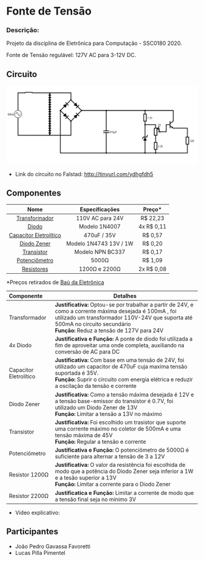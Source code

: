 # Fonte de Tensão


### Descrição: 
Projeto da disciplina de Eletrônica para Computação - SSC0180 2020.

Fonte de Tensão regulável: 127V AC para 3-12V DC. 



## Circuito

![](diagrama.png)

- Link do circuito no Falstad: http://tinyurl.com/ydhgfdh5



## Componentes

| Nome | Especificações | Preço\* |
|:---:|:---:|:---:|
| [Transformador](https://www.baudaeletronica.com.br/transformador-trafo-1a-24v.html) | 110V AC para 24V | R$ 22,23 |
| [Diodo](https://www.baudaeletronica.com.br/diodo-1n4007.html) | Modelo 1N4007 | 4x R$ 0,11 |
| [Capacitor Eletrolítico](https://www.baudaeletronica.com.br/capacitor-eletrolitico-470uf-35v.html) | 470uF / 35V | R$ 0,57 |
| [Diodo Zener](https://www.baudaeletronica.com.br/diodo-zener-1n4743-13v-1w.html) | Modelo 1N4743 13V / 1W | R$ 0,20 |
| [Transistor](https://www.baudaeletronica.com.br/transistor-npn-bc337.html) | Modelo NPN BC337 | R$ 0,17 |
| [Potenciômetro](https://www.baudaeletronica.com.br/potenciometro-linear-de-5k-5000.html) | 5000Ω | R$ 1,09 |
| [Resistores](https://www.baudaeletronica.com.br/resistor-1k2-5-1-4w.html) | 1200Ω e 2200Ω | 2x R$ 0,08 |

  \*Preços retirados de [Baú da Eletrônica](https://www.baudaeletronica.com.br/?gclid=EAIaIQobChMIxuPE1v6D6gIVl4aRCh1Mmwj7EAAYASAAEgI8n_D_BwE)




| Componente | Detalhes | 
|:---|---|
| Transformador | **Justificativa:** Optou-se por trabalhar a partir de 24V, e como a corrente máxima desejada é 100mA , foi utilizado um transformador 110V-24V que suporta até 500mA no circuito secundário </br> **Função:** Reduz a tensão de 127V para 24V |
| 4x Diodo | **Justificativa e Função:** A ponte de diodo foi utilizada a fim de aproveitar uma onde completa, auxiliando na conversão de AC para DC |
| Capacitor Eletrolítico | **Justificativa:** Com base em uma tensão de 24V, foi utilizado um capacitor de 470uF cuja maxíma tensão suportada é 35V. </br> **Função:** Suprir o circuito com energia elétrica e reduzir a oscilação da tensão e corrente |
| Diodo Zener | **Justificativa:** Como a tensão máxima desejada é 12V e a tensão base-emissor do transistor é 0.7V, foi utilizado um Diodo Zener de 13V </br> **Função:** Limitar a tensão a 13V no máximo |
| Transistor | **Justificativa:** Foi escolhido um trasistor que suporte uma corrente máximo no coletor de 500mA e uma tensão máxima de 45V </br> **Função:** Regular a tensão e corrente |
| Potenciômetro | **Justificativa e Função:** O potenciômetro de 5000Ω  é suficiente para alternar a tensão de 3 a 12V |
| Resistor 1200Ω | **Justificativa:** O valor da resistência foi escolhida de modo que a potência do Diodo Zener seja inferior a 1W e a tesão superior a 13V </br> **Função:** Limitar a corrente para o Diodo Zener |
| Resistor 2200Ω | **Justificatica e Função:** Limitar a corrente de modo que a tensão final seja no mínimo 3V |
- Video explicativo: 




## Participantes
- João Pedro Gavassa Favoretti 
- Lucas Pilla Pimentel 
